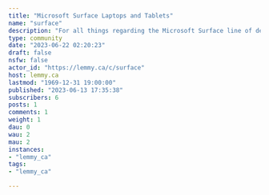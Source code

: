 ```yaml
---
title: "Microsoft Surface Laptops and Tablets" 
name: "surface"
description: "For all things regarding the Microsoft Surface line of devices!"
type: community
date: "2023-06-22 02:20:23"
draft: false
nsfw: false
actor_id: "https://lemmy.ca/c/surface"
host: lemmy.ca
lastmod: "1969-12-31 19:00:00"
published: "2023-06-13 17:35:38"
subscribers: 6
posts: 1
comments: 1
weight: 1
dau: 0
wau: 2
mau: 2
instances:
- "lemmy_ca"
tags: 
- "lemmy_ca"

---
```

